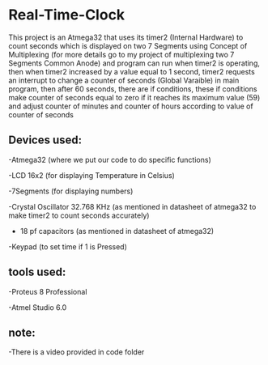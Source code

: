 # Real-Time-Clock
This project is an Atmega32 that uses its timer2 (Internal Hardware) to count seconds which is displayed on two 7 Segments using Concept of Multiplexing (for more details go to my project of multiplexing two 7 Segments Common Anode) and program can run when timer2 is operating, then when timer2 increased by a value equal to 1 second, timer2 requests an interrupt to change a counter of seconds (Global Varaible) in main program, then after 60 seconds, there are if conditions, these if conditions make counter of seconds equal to zero if it reaches its maximum value (59) and adjust counter of minutes and counter of hours according to value of counter of seconds


## Devices used:

-Atmega32 (where we put our code to do specific functions)

-LCD 16x2 (for displaying Temperature in Celsius)

-7Segments (for displaying numbers)

-Crystal Oscillator 32.768 KHz (as mentioned in datasheet of atmega32 to make timer2 to count seconds accurately)

- 18 pf capacitors (as mentioned in datasheet of atmega32)

-Keypad (to set time if 1 is Pressed)

## tools used:

-Proteus 8 Professional

-Atmel Studio 6.0

## note:

-There is a video provided in code folder
